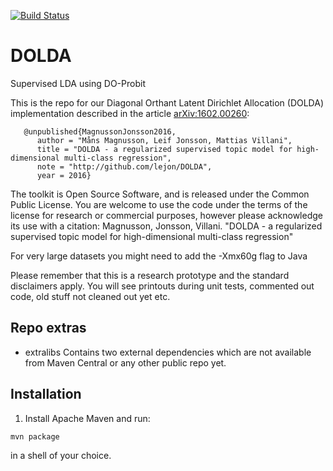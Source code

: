 [![Build Status](https://travis-ci.org/lejon/DiagonalOrthantLDA.svg?branch=master)](https://travis-ci.org/lejon/DiagonalOrthantLDA)

# DOLDA

Supervised LDA using DO-Probit

This is the repo for our Diagonal Orthant Latent Dirichlet Allocation (DOLDA) implementation described in the article [arXiv:1602.00260](https://arxiv.org/abs/1602.00260 "arXiv:1602.00260"): 

```
   @unpublished{MagnussonJonsson2016,
      author = "Måns Magnusson, Leif Jonsson, Mattias Villani",
      title = "DOLDA - a regularized supervised topic model for high-dimensional multi-class regression",
      note = "http://github.com/lejon/DOLDA",
      year = 2016}
```
The toolkit is Open Source Software, and is released under the Common Public License. You are welcome to use the code under the terms of the license for research or commercial purposes, however please acknowledge its use with a citation:
  Magnusson, Jonsson, Villani.  "DOLDA - a regularized supervised topic model for high-dimensional multi-class regression"
  
For very large datasets you might need to add the -Xmx60g flag to Java

Please remember that this is a research prototype and the standard disclaimers apply.
You will see printouts during unit tests, commented out code, old stuff not cleaned out yet etc.

## Repo extras

- extralibs
  Contains two external dependencies which are not available from Maven Central or any other public repo yet.
  
## Installation

1. Install Apache Maven and run:

```mvn package```

in a shell of your choice.
